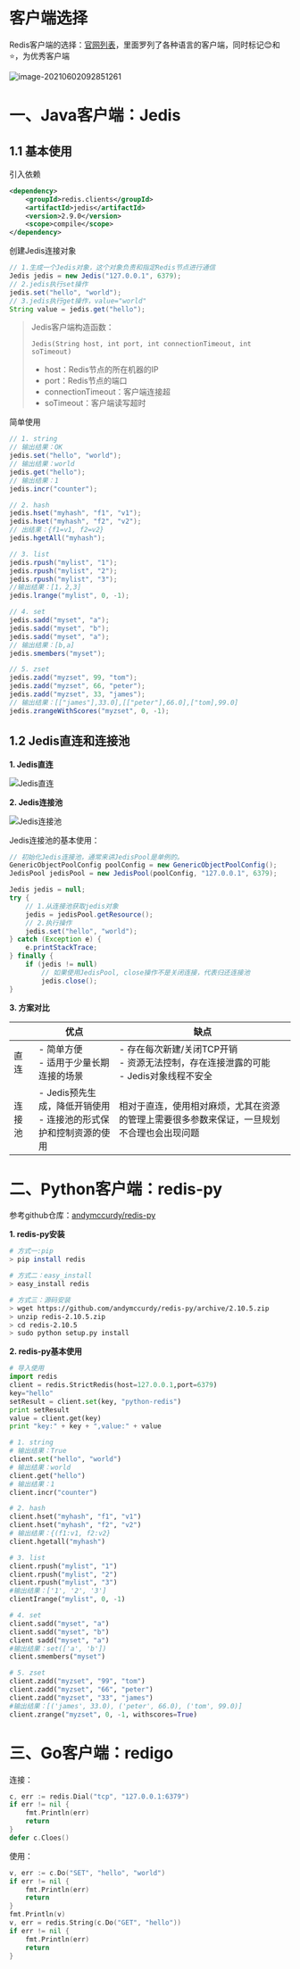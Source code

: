 # 客户端选择

Redis客户端的选择：[官网列表](https://redis.io/clients)，里面罗列了各种语言的客户端，同时标记😊和⭐，为优秀客户端

![image-20210602092851261](https://z3.ax1x.com/2021/06/02/2MeS1S.png)

# 一、Java客户端：Jedis

## 1.1 基本使用

引入依赖

```xml
<dependency>
	<groupId>redis.clients</groupId>
    <artifactId>jedis</artifactId>
    <version>2.9.0</version>
    <scope>compile</scope>
</dependency>
```

创建Jedis连接对象

```java
// 1.生成一个Jedis对象，这个对象负责和指定Redis节点进行通信 
Jedis jedis = new Jedis("127.0.0.1", 6379); 
// 2.jedis执行set操作 
jedis.set("hello", "world"); 
// 3.jedis执行get操作，value="world"
String value = jedis.get("hello");
```

> Jedis客户端构造函数：
>
> `Jedis(String host, int port, int connectionTimeout, int soTimeout)`
>
> * host：Redis节点的所在机器的IP
> * port：Redis节点的端口 
> * connectionTimeout：客户端连接超
> * soTimeout：客户端读写超时

简单使用

```java
// 1. string 
// 输出结果：OK 
jedis.set("hello", "world"); 
// 输出结果：world 
jedis.get("hello"); 
// 输出结果：1 
jedis.incr("counter");

// 2. hash 
jedis.hset("myhash", "f1", "v1"); 
jedis.hset("myhash", "f2", "v2"); 
// 出结果：{f1=v1, f2=v2} 
jedis.hgetAll("myhash");

// 3. list 
jedis.rpush("mylist", "1"); 
jedis.rpush("mylist", "2"); 
jedis.rpush("mylist", "3");
//输出结果：[1，2,3] 
jedis.lrange("mylist", 0, -1);

// 4. set 
jedis.sadd("myset", "a"); 
jedis.sadd("myset", "b"); 
jedis.sadd("myset", "a"); 
// 输出结果：[b,a] 
jedis.smembers("myset");

// 5. zset 
jedis.zadd("myzset", 99, "tom"); 
jedis.zadd("myzset", 66, "peter"); 
jedis.zadd("myzset", 33, "james"); 
// 输出结果：[["james"],33.0],[["peter"],66.0],["tom],99.0] 
jedis.zrangeWithScores("myzset", 0, -1);
```

## 1.2 Jedis直连和连接池

**1. Jedis直连**

![Jedis直连](https://z3.ax1x.com/2021/06/02/2MErNV.png)

**2. Jedis连接池**

![Jedis连接池](https://z3.ax1x.com/2021/06/02/2ME2jJ.png)

Jedis连接池的基本使用：

```java
// 初始化Jedis连接池，通常来讲JedisPool是单例的。
GenericObjectPoolConfig poolConfig = new GenericObjectPoolConfig(); 
JedisPool jedisPool = new JedisPool(poolConfig, "127.0.0.1", 6379);

Jedis jedis = null; 
try { 
    // 1.从连接池获取jedis对象 
    jedis = jedisPool.getResource(); 
    // 2.执行操作 
    jedis.set("hello", "world"); 
} catch (Exception e) { 
    e.printStackTrace;
} finally { 
    if (jedis != null) 
        // 如果使用JedisPool, close操作不是关闭连接，代表归还连接池 
        jedis.close(); 
}
```

**3. 方案对比**

|        | 优点                                                         | 缺点                                                         |
| ------ | ------------------------------------------------------------ | ------------------------------------------------------------ |
| 直连   | - 简单方便<br>- 适用于少量长期连接的场景                     | - 存在每次新建/关闭TCP开销<br>- 资源无法控制，存在连接泄露的可能<br>- Jedis对象线程不安全 |
| 连接池 | - Jedis预先生成，降低开销使用<br>- 连接池的形式保护和控制资源的使用 | 相对于直连，使用相对麻烦，尤其在资源的管理上需要很多参数来保证，一旦规划不合理也会出现问题 |

# 二、Python客户端：redis-py

参考github仓库：[andymccurdy/redis-py](https://github.com/andymccurdy/redis-py)

**1. redis-py安装**

```bash
# 方式一:pip
> pip install redis

# 方式二：easy_install
> easy_install redis

# 方式三：源码安装
> wget https://github.com/andymccurdy/redis-py/archive/2.10.5.zip 
> unzip redis-2.10.5.zip 
> cd redis-2.10.5 
> sudo python setup.py install
```

**2. redis-py基本使用**

```python
# 导入使用
import redis 
client = redis.StrictRedis(host=127.0.0.1,port=6379) 
key="hello"
setResult = client.set(key, "python-redis") 
print setResult 
value = client.get(key) 
print "key:" + key + ",value:" + value

# 1. string
# 输出结果：True 
client.set("hello", "world") 
# 输出结果：world 
client.get("hello") 
# 输出结果：1 
client.incr("counter")

# 2. hash 
client.hset("myhash", "f1", "v1") 
client.hset("myhash", "f2", "v2") 
# 输出结果：{(f1:v1, f2:v2} 
client.hgetall("myhash")

# 3. list 
client.rpush("mylist", "1") 
client.rpush("mylist", "2") 
client.rpush("mylist", "3") 
#输出结果：['1', '2', '3'] 
clientIrange("mylist", 0, -1)

# 4. set 
client.sadd("myset", "a") 
client.sadd("myset", "b") 
client sadd("myset", "a") 
#输出结果：set(['a', 'b']) 
client.smembers("myset")

# 5. zset 
client.zadd("myzset", "99", "tom") 
client.zadd("myzset", "66", "peter") 
client.zadd("myzset", "33", "james") 
#输出结果：[('james', 33.0), ('peter', 66.0), ('tom', 99.0)] 
client.zrange("myzset", 0, -1, withscores=True)
```

# 三、Go客户端：redigo

连接：

```go
c, err := redis.Dial("tcp", "127.0.0.1:6379")
if err != nil {
    fmt.Println(err)
    return
}
defer c.Cloes()
```

使用：

```go
v, err := c.Do("SET", "hello", "world")
if err != nil {
    fmt.Println(err)
    return
}
fmt.Println(v)
v, err = redis.String(c.Do("GET", "hello"))
if err != nil {
    fmt.Println(err)
    return
}
```







